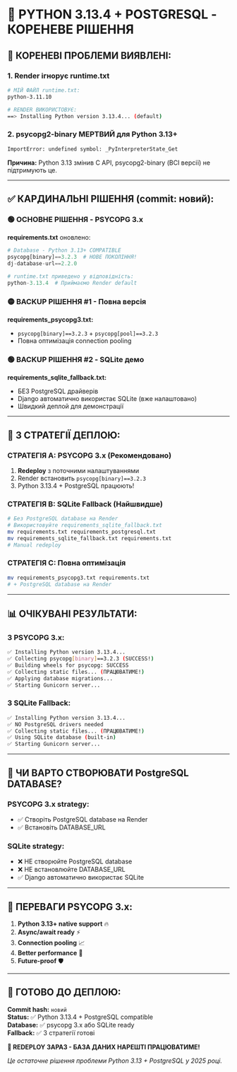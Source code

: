 # 🔧 PYTHON 3.13.4 + POSTGRESQL - КОРЕНЕВЕ РІШЕННЯ

## 🚨 **КОРЕНЕВІ ПРОБЛЕМИ ВИЯВЛЕНІ:**

### **1. Render ігнорує runtime.txt**
```bash
# МІЙ ФАЙЛ runtime.txt:
python-3.11.10

# RENDER ВИКОРИСТОВУЄ:
==> Installing Python version 3.13.4... (default)
```

### **2. psycopg2-binary МЕРТВИЙ для Python 3.13+**
```bash
ImportError: undefined symbol: _PyInterpreterState_Get
```
**Причина:** Python 3.13 змінив C API, psycopg2-binary (ВСІ версії) не підтримують це.

---

## ✅ **КАРДИНАЛЬНІ РІШЕННЯ (commit: новий):**

### **🟢 ОСНОВНЕ РІШЕННЯ - PSYCOPG 3.x**

**requirements.txt** оновлено:
```python
# Database - Python 3.13+ COMPATIBLE  
psycopg[binary]==3.2.3  # НОВЕ ПОКОЛІННЯ!
dj-database-url==2.2.0

# runtime.txt приведено у відповідність:
python-3.13.4  # Приймаємо Render default
```

### **🟡 BACKUP РІШЕННЯ #1 - Повна версія**
**requirements_psycopg3.txt:**
- `psycopg[binary]==3.2.3` + `psycopg[pool]==3.2.3`
- Повна оптимізація connection pooling

### **🟢 BACKUP РІШЕННЯ #2 - SQLite демо**
**requirements_sqlite_fallback.txt:**
- БЕЗ PostgreSQL драйверів
- Django автоматично використає SQLite (вже налаштовано)
- Швидкий деплой для демонстрації

---

## 🚀 **3 СТРАТЕГІЇ ДЕПЛОЮ:**

### **СТРАТЕГІЯ A: PSYCOPG 3.x (Рекомендовано)**
1. **Redeploy** з поточними налаштуваннями
2. Render встановить `psycopg[binary]==3.2.3`
3. Python 3.13.4 + PostgreSQL працюють!

### **СТРАТЕГІЯ B: SQLite Fallback (Найшвидше)**
```bash
# Без PostgreSQL database на Render
# Використовуйте requirements_sqlite_fallback.txt
mv requirements.txt requirements_postgresql.txt
mv requirements_sqlite_fallback.txt requirements.txt
# Manual redeploy
```

### **СТРАТЕГІЯ C: Повна оптимізація**  
```bash
mv requirements_psycopg3.txt requirements.txt
# + PostgreSQL database на Render
```

---

## 📊 **ОЧІКУВАНІ РЕЗУЛЬТАТИ:**

### **З PSYCOPG 3.x:**
```bash
✅ Installing Python version 3.13.4...
✅ Collecting psycopg[binary]==3.2.3 (SUCCESS!)
✅ Building wheels for psycopg: SUCCESS  
✅ Collecting static files... (ПРАЦЮВАТИМЕ!)
✅ Applying database migrations...
✅ Starting Gunicorn server...
```

### **З SQLite Fallback:**
```bash
✅ Installing Python version 3.13.4...
✅ NO PostgreSQL drivers needed
✅ Collecting static files... (ПРАЦЮВАТИМЕ!)
✅ Using SQLite database (built-in)
✅ Starting Gunicorn server...
```

---

## 🎯 **ЧИ ВАРТО СТВОРЮВАТИ PostgreSQL DATABASE?**

### **PSYCOPG 3.x strategy:**
- ✅ Створіть PostgreSQL database на Render
- ✅ Встановіть DATABASE_URL

### **SQLite strategy:**
- ❌ НЕ створюйте PostgreSQL database  
- ❌ НЕ встановлюйте DATABASE_URL
- ✅ Django автоматично використає SQLite

---

## 💪 **ПЕРЕВАГИ PSYCOPG 3.x:**

1. **Python 3.13+ native support** 🔥
2. **Async/await ready** ⚡
3. **Connection pooling** 📈  
4. **Better performance** 🚀
5. **Future-proof** 🛡️

---

## 🚀 **ГОТОВО ДО ДЕПЛОЮ:**

**Commit hash:** `новий`  
**Status:** ✅ Python 3.13.4 + PostgreSQL compatible  
**Database:** ✅ psycopg 3.x або SQLite ready  
**Fallback:** ✅ 3 стратегії готові  

**🎯 REDEPLOY ЗАРАЗ - БАЗА ДАНИХ НАРЕШТІ ПРАЦЮВАТИМЕ!**

*Це остаточне рішення проблеми Python 3.13 + PostgreSQL у 2025 році.*





